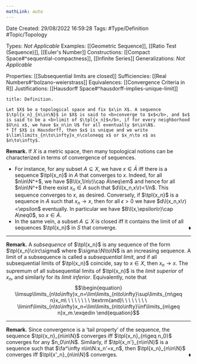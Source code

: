 ```yaml
---
mathLink: auto
---
```


<div class="topSpace"></div>

Date Created: 29/08/2022 16:59:28
Tags: #Type/Definition #Topic/Topology

Types: <i>Not Applicable</i>
Examples: [[Geometric Sequence]], [[Ratio Test (Sequence)]], [[Euler's Number]]
Constructions: [[Compact Space#^sequential-compactness]], [[Infinite Series]]
Generalizations: <i>Not Applicable</i>

Properties: [[Subsequential limits are closed]]
Sufficiencies: [[Real Numbers#^bolzano-weierstrass]]
Equivalences: [[Convergence Criteria in R]]
Justifications: [[Hausdorff Space#^hausdorff-implies-unique-limit]]

``` ad-Definition
title: Definition.

Let $X$ be a topological space and fix $x\in X$. A sequence $\tpl{x_n}_{n\in\N}$ in $X$ is said to <b>converge to $x$</b>, and $x$ is said to be a <b>limit of $\tpl{x_n}$</b>, if for every neighborhood $U\ni x$, we have $x_n\in U$ for all eventually $n\in\N$.
* If $X$ is Hausdorff, then $x$ is unique and we write $\lim\limits_{n\to\infty}x_n\coloneqq x$ or $x_n\to x$ as $n\to\infty$.

```

<b>Remark.</b> If $X$ is a metric space, then many topological notions can be characterized in terms of convergence of sequences.
* For instance, for any subset $A\subseteq X$, we have $x\in\bar{A}$ iff there is a sequence $\tpl{x_n}$ in $A$ that converges to $x$. Indeed, for all $n\in\N^+$, we have $B\l(x,1/n\r)\cap A\neq\em$ and hence for all $n\in\N^+$ there exist $x_n\in A$ such that $d\l(x_n,x\r)<1/n$. This sequence converges to $x$, as desired. Conversely, if $\tpl{x_n}$ is a sequence in $A$ such that $x_n\to x$, then for all $\epsilon>0$ we have $d\l(x_n,x\r)<\epsilon$ eventually. In particular we have $B\l(x,\epsilon\r)\cap A\neq0$, so $x\in\bar{A}$.
* In the same vein, a subset $A\subseteq X$ is closed iff it contains the limit of all sequences $\tpl{x_n}$ in $S$ that converge.<span style="float:right;">$\blacklozenge$</span>

---

<b>Remark.</b> A <i>subsequence</i> of $\tpl{x_n}$ is any sequence of the form $\tpl{x_n}\circ\sigma$ where $\sigma:\N\to\N$ is an increasing sequence. A limit of a subsequence is called a <i>subsequential limit</i>, and if all subsequential limits of $\tpl{x_n}$ coincide, say to $x\in X$, then $x_n\to x$. The supremum of all subsequential limits of $\tpl{x_n}$ is the <i>limit superior</i> of $x_n$, and similarly for its <i>limit inferior</i>. Equivalently, note that
$$\begin{equation}
    \limsup\limits_{n\to\infty}x_n=\lim\limits_{n\to\infty}\sup\limits_{m\geq n}x_m\ \ \ \ \ \ \ \ \textrm{and}\ \ \ \ \ \ \ \ \liminf\limits_{n\to\infty}x_n=\lim\limits_{n\to\infty}\inf\limits_{m\geq n}x_m.\exqedin
\end{equation}$$

---

<b>Remark.</b> Since convergence is a ‘tail property’ of the sequence, the sequence $\tpl{x_n}_{n\in\N}$ converges iff $\tpl{x_n}_{n\geq n_0}$ converges for any $n_0\in\N$. Similarly, if $\tpl{x_n'}_{n\in\N}$ is a sequence such that $\fa^\infty n\in\N:x_n'=x_n$, then $\tpl{x_n}_{n\in\N}$ converges iff $\tpl{x'_n}_{n\in\N}$ converges.<span style="float:right;">$\blacklozenge$</span>

